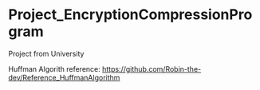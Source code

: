 # Project_EncryptionCompressionProgram
Project from University

Huffman Algorith reference: https://github.com/Robin-the-dev/Reference_HuffmanAlgorithm
